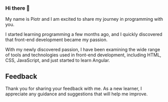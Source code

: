 ### Hi there 👋

My name is Piotr and I am excited to share my journey in programming with you.
 
I started learning programming a few months ago, and I quickly discovered that front-end development became my passion.

With my newly discovered passion, I have been examining the wide range of tools and technologies used in front-end development, including HTML, CSS, JavaScript, and just started to learn Angular.




## Feedback


Thank you for sharing your feedback with me. As a new learner, I appreciate any guidance and suggestions that will help me improve.
